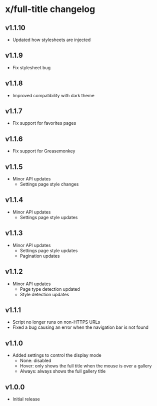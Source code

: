 # x/full-title changelog

## v1.1.10
* Updated how stylesheets are injected

## v1.1.9
* Fix stylesheet bug

## v1.1.8
* Improved compatibility with dark theme

## v1.1.7
* Fix support for favorites pages

## v1.1.6
* Fix support for Greasemonkey

## v1.1.5
* Minor API updates
  * Settings page style changes

## v1.1.4
* Minor API updates
  * Settings page style updates

## v1.1.3
* Minor API updates
  * Settings page style updates
  * Pagination updates

## v1.1.2
* Minor API updates
  * Page type detection updated
  * Style detection updates

## v1.1.1
* Script no longer runs on non-HTTPS URLs
* Fixed a bug causing an error when the navigation bar is not found

## v1.1.0
* Added settings to control the display mode
  * None: disabled
  * Hover: only shows the full title when the mouse is over a gallery
  * Always: always shows the full gallery title

## v1.0.0
* Initial release
